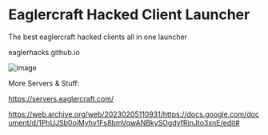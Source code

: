 # Eaglercraft Hacked Client Launcher
The best eaglercraft hacked clients all in one launcher


eaglerhacks.github.io


![image](https://github.com/user-attachments/assets/3de24d6a-b1fd-41ff-b12c-9641f8d83ac9)




More Servers & Stuff:

https://servers.eaglercraft.com/

https://web.archive.org/web/20230205110931/https://docs.google.com/document/d/1PhUJSb0ojMyhv1Fs8bmVqwANBkySOgdyfRinJto3xnE/edit#  
